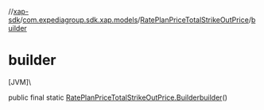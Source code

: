 //[xap-sdk](../../../index.md)/[com.expediagroup.sdk.xap.models](../index.md)/[RatePlanPriceTotalStrikeOutPrice](index.md)/[builder](builder.md)

# builder

[JVM]\

public final static [RatePlanPriceTotalStrikeOutPrice.Builder](-builder/index.md)[builder](builder.md)()
